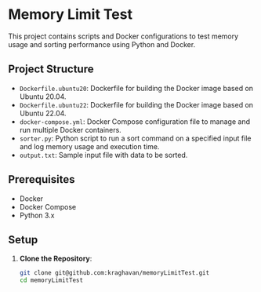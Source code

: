 # Memory Limit Test

This project contains scripts and Docker configurations to test memory usage and sorting performance using Python and Docker.

## Project Structure

- `Dockerfile.ubuntu20`: Dockerfile for building the Docker image based on Ubuntu 20.04.
- `Dockerfile.ubuntu22`: Dockerfile for building the Docker image based on Ubuntu 22.04.
- `docker-compose.yml`: Docker Compose configuration file to manage and run multiple Docker containers.
- `sorter.py`: Python script to run a sort command on a specified input file and log memory usage and execution time.
- `output.txt`: Sample input file with data to be sorted.

## Prerequisites

- Docker
- Docker Compose
- Python 3.x

## Setup

1. **Clone the Repository**:
   ```sh
   git clone git@github.com:kraghavan/memoryLimitTest.git
   cd memoryLimitTest